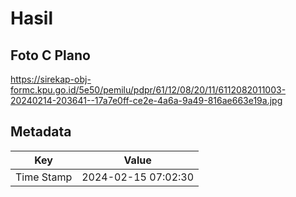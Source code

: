 # Hasil

## Foto C Plano

https://sirekap-obj-formc.kpu.go.id/5e50/pemilu/pdpr/61/12/08/20/11/6112082011003-20240214-203641--17a7e0ff-ce2e-4a6a-9a49-816ae663e19a.jpg


## Metadata

| Key        | Value               |
| ---------- | ------------------- |
| Time Stamp | 2024-02-15 07:02:30 |



